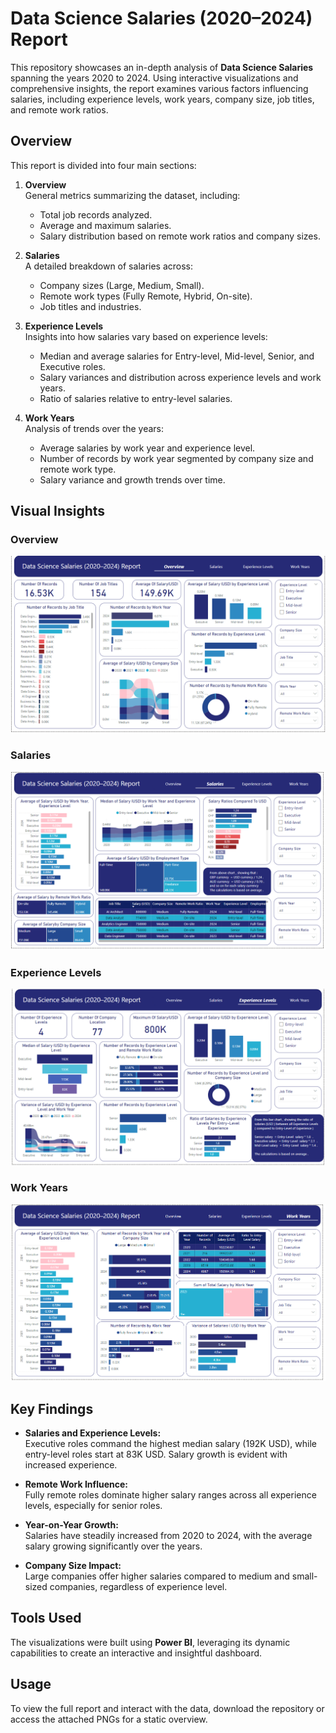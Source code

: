 # Data Science Salaries (2020–2024) Report

This repository showcases an in-depth analysis of **Data Science Salaries** spanning the years 2020 to 2024. Using interactive visualizations and comprehensive insights, the report examines various factors influencing salaries, including experience levels, work years, company size, job titles, and remote work ratios.

## Overview

This report is divided into four main sections:

1. **Overview**  
   General metrics summarizing the dataset, including:
   - Total job records analyzed.
   - Average and maximum salaries.
   - Salary distribution based on remote work ratios and company sizes.

2. **Salaries**  
   A detailed breakdown of salaries across:
   - Company sizes (Large, Medium, Small).
   - Remote work types (Fully Remote, Hybrid, On-site).
   - Job titles and industries.

3. **Experience Levels**  
   Insights into how salaries vary based on experience levels:
   - Median and average salaries for Entry-level, Mid-level, Senior, and Executive roles.
   - Salary variances and distribution across experience levels and work years.
   - Ratio of salaries relative to entry-level salaries.

4. **Work Years**  
   Analysis of trends over the years:
   - Average salaries by work year and experience level.
   - Number of records by work year segmented by company size and remote work type.
   - Salary variance and growth trends over time.

## Visual Insights

### Overview
![Overview](https://github.com/Sameh20200218AI/Data_Science_Salaries_Report_Using_PowerBI/blob/main/Data%20Science%20Salaries_%20Overview.png)

### Salaries
![Salaries](https://github.com/Sameh20200218AI/Data_Science_Salaries_Report_Using_PowerBI/blob/main/Data%20Science%20Salaries_Salaries.png)

### Experience Levels
![Experience Levels](https://github.com/Sameh20200218AI/Data_Science_Salaries_Report_Using_PowerBI/blob/main/Data%20Science%20Salaries_Experience%20Levels.png)

### Work Years
![Work Years](https://github.com/Sameh20200218AI/Data_Science_Salaries_Report_Using_PowerBI/blob/main/Data%20Science%20Salaries_Work%20Years.png)

## Key Findings

- **Salaries and Experience Levels:**  
  Executive roles command the highest median salary (192K USD), while entry-level roles start at 83K USD. Salary growth is evident with increased experience.

- **Remote Work Influence:**  
  Fully remote roles dominate higher salary ranges across all experience levels, especially for senior roles.

- **Year-on-Year Growth:**  
  Salaries have steadily increased from 2020 to 2024, with the average salary growing significantly over the years.

- **Company Size Impact:**  
  Large companies offer higher salaries compared to medium and small-sized companies, regardless of experience level.

## Tools Used

The visualizations were built using **Power BI**, leveraging its dynamic capabilities to create an interactive and insightful dashboard.

## Usage

To view the full report and interact with the data, download the repository or access the attached PNGs for a static overview.



